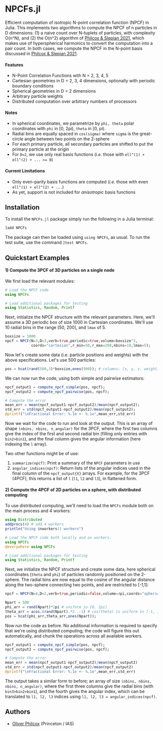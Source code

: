 # NPCFs.jl

Efficient computation of isotropic N-point correlation function (NPCF) in Julia. This implements two algorithms to compute the NPCF of n particles in D dimensions: (1) a naive count over N-tuplets of particles, with complexity O(n^N), and (2) the O(n^2) algorithm of [Philcox & Slepian 2021](https://arxiv.org/abs/2106.10278), which makes use of hyperspherical harmonics to convert the computation into a pair count. In both cases, we compute the NPCF in the N-point basis discussed in [Philcox & Slepian 2021](https://arxiv.org/abs/2106.10278).

#### Features
- N-Point Correlation Functions with N = 2, 3, 4, 5
- Cartesian geometries in D = 2, 3, 4 dimensions, optionally with periodic boundary conditions
- Spherical geometries in D = 2 dimensions
- Arbitrary particle weights
- Distributed computation over arbitrary numbers of processors

#### Notes
- In spherical coordinates, we parametrize by `phi, theta` polar coordinates with `phi` in [0, 2pi), `theta` in [0, pi).
- Radial bins are equally spaced in `cos(sigma)` where `sigma` is the great-circle angle between two points on the 2-sphere
- For each primary particle, all secondary particles are shifted to put the primary particle at the origin
- For ```D=2```, we use only real basis functions (*i.e.* those with `ell^(1) + ell^(2) + ... >= 0`)

#### Current Limitations
- Only even-parity basis functions are computed (*i.e.* those with even `ell^(1) + ell^(2) + ...`)
- As yet, support is not included for *anisotropic* basis functions

## Installation

To install the ```NPCFs.jl``` package simply run the following in a Julia terminal:
```julia
]add NPCFs
```

The package can then be loaded using ```using NPCFs```, as usual. To run the test suite, use the command ```]test NPCFs```.

## Quickstart Examples

#### 1) Compute the 3PCF of 3D particles on a single node

We first load the relevant modules:

```julia
# Load the NPCF code
using NPCFs

# Load additional packages for testing
using Statistics, Random, Printf
```

Next, initialize the NPCF structure with the relevant parameters. Here, we'll assume a 3D periodic box of size 1000 in Cartesian coordinates. We'll use 10 radial bins in the range [50, 200], and `lmax` of 5.

```julia
boxsize = 1000
npcf = NPCF(N=3,D=3,verb=true,periodic=true,volume=boxsize^3,
            coords="cartesian",r_min=50,r_max=200,nbins=10,lmax=5);
```

Now let's create some data (i.e. particle positions and weights) with the above specifications. Let's use 500 particles:

```julia
pos = hcat(rand(500,3)*boxsize,ones(500)); # columns: [x, y, z, weight]
```

We can now run the code, using both simple and pairwise estimators:
```julia
npcf_output1 = compute_npcf_simple(pos, npcf);
npcf_output2 = compute_npcf_pairwise(pos, npcf);

# Compute the error
mean_err = mean(npcf_output1-npcf_output2)/mean(npcf_output2);
std_err = std(npcf_output1-npcf_output2)/mean(npcf_output2);
@printf("\nFractional Error: %.1e +- %.1e",mean_err,std_err)
```

Now we wait for the code to run and look at the output. This is an array of shape `(nbins, nbins, n_angular)` for the 3PCF, where the first two columns give the index of the first and second radial bin (filling only entries with `bin2>bin1`), and the final column gives the angular information (here indexing the `l` array).

Two other functions might be of use:
1. ```summarize(npcf)```: Print a summary of the `NPCF` parameters in use
2. ```angular_indices(npcf)```: Return lists of the angular indices used in the final column of the `npcf_output{X}` arrays. For example, for the 3PCF (4PCF), this returns a list of `l` (`l1`, `l2` and `l3`), in flattened form.

#### 2) Compute the 4PCF of 2D particles on a sphere, with distributed computing

To use distributed computing, we'll need to load the `NPCFs` module both on the main process and 4 workers:
```julia
using Distributed
addprocs(4) # add 4 workers
println("Using $nworkers() workers")

# Load the NPCF code both locally and on workers.
using NPCFs
@everywhere using NPCFs

# Load additional packages for testing
using Statistics, Random, Printf
```

Next, we initialize the NPCF structure and create some data, here spherical coordinates (`theta` and `phi`) of particles randomly positioned on the 2-sphere. The radial bins are now equal to the cosine of the angular distance along the two-sphere connecting two points, and are restricted to [-1,1]:
```julia
npcf = NPCF(N=4,D=2,verb=true,periodic=false,volume=4pi,coords="spherical",r_min=-0.5,r_max=0.5,nbins=10,lmax=2);

Npart = 500
phi_arr = rand(Npart)*2pi # uniform in [0, 2pi)
theta_arr = acos.(rand(Npart).*2 .-1) # cos(theta) is uniform in [-1, 1)
pos = hcat(phi_arr,theta_arr,ones(Npart));
```

Now run the code as before. No additional information is required to specify that we're using distributed computing; the code will figure this out automatically, and chunk the operations across all available workers.
```julia
npcf_output1 = compute_npcf_simple(pos, npcf);
npcf_output2 = compute_npcf_pairwise(pos, npcf);

# Compute the error
mean_err = mean(npcf_output1-npcf_output2)/mean(npcf_output2)
std_err = std(npcf_output1-npcf_output2)/mean(npcf_output2)
@printf("\nFractional Error: %.1e +- %.1e",mean_err,std_err)
```

The output takes a similar form to before; an array of size `(nbins, nbins, nbins, n_angular)`, where the first three columns give the radial bins (with `bin3>bin2>bin1`), and the fourth gives the angular index, which can be translated to `l1, l2, l3` indices using ```l1, l2, l3 = angular_indices(npcf)```.

## Authors
- [Oliver Philcox](mailto:ohep2@cantab.ac.uk) (Princeton / IAS)
